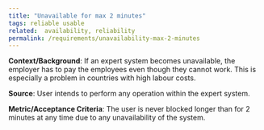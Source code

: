 ```yaml
---
title: "Unavailable for max 2 minutes"
tags: reliable usable
related:  availability, reliability
permalink: /requirements/unavailability-max-2-minutes
---
```


<div class="quality-requirement" markdown="1">

**Context/Background**: If an expert system becomes unavailable, the employer has to pay the employees even though they cannot work. This is especially a problem in countries with high labour costs.

**Source**: User intends to perform any operation within the expert system.

**Metric/Acceptance Criteria**: The user is never blocked longer than for 2 minutes at any time due to any unavailability of the system.

</div><br>
